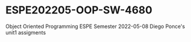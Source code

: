 # ESPE202205-OOP-SW-4680
Object Oriented Programming ESPE Semester 2022-05-08
Diego Ponce's unit1 assigments

